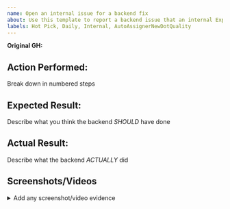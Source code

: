 ```yaml
---
name: Open an internal issue for a backend fix
about: Use this template to report a backend issue that an internal Expensify employee needs to fix
labels: Hot Pick, Daily, Internal, AutoAssignerNewDotQuality
---
```


<!-- Please link the original GH where the problem was reported -->
**Original GH:**

## Action Performed:
Break down in numbered steps

## Expected Result:
Describe what you think the backend _SHOULD_ have done

## Actual Result:
Describe what the backend _ACTUALLY_ did

## Screenshots/Videos

<details>
  <summary>Add any screenshot/video evidence</summary>


</details>
